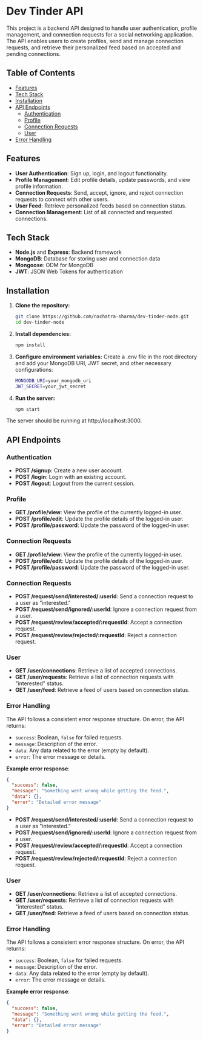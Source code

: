 # Dev Tinder API

This project is a backend API designed to handle user authentication, profile management, and connection requests for a social networking application. The API enables users to create profiles, send and manage connection requests, and retrieve their personalized feed based on accepted and pending connections.

## Table of Contents

- [Features](#features)
- [Tech Stack](#tech-stack)
- [Installation](#installation)
- [API Endpoints](#api-endpoints)
  - [Authentication](#authentication)
  - [Profile](#profile)
  - [Connection Requests](#connection-requests)
  - [User](#user)
- [Error Handling](#error-handling)

## Features

- **User Authentication**: Sign up, login, and logout functionality.
- **Profile Management**: Edit profile details, update passwords, and view profile information.
- **Connection Requests**: Send, accept, ignore, and reject connection requests to connect with other users.
- **User Feed**: Retrieve personalized feeds based on connection status.
- **Connection Management**: List of all connected and requested connections.

## Tech Stack

- **Node.js** and **Express**: Backend framework
- **MongoDB**: Database for storing user and connection data
- **Mongoose**: ODM for MongoDB
- **JWT**: JSON Web Tokens for authentication

## Installation

1.  **Clone the repository:**

    ```bash
    git clone https://github.com/nachatra-sharma/dev-tinder-node.git
    cd dev-tinder-node
    ```

2.  **Install dependencies:**

    ```bash
    npm install
    ```

3.  **Configure environment variables:** Create a .env file in the root directory and add your MongoDB URI, JWT secret, and other necessary configurations:

    ```bash
    MONGODB_URI=your_mongodb_uri
    JWT_SECRET=your_jwt_secret
    ```

4.  **Run the server:**

    ```bash
    npm start
    ```

The server should be running at http://localhost:3000.

## API Endpoints

### Authentication

- **POST /signup**: Create a new user account.
- **POST /login**: Login with an existing account.
- **POST /logout**: Logout from the current session.

### Profile

- **GET /profile/view**: View the profile of the currently logged-in user.
- **POST /profile/edit**: Update the profile details of the logged-in user.
- **POST /profile/password**: Update the password of the logged-in user.

### Connection Requests

- **GET /profile/view**: View the profile of the currently logged-in user.
- **POST /profile/edit**: Update the profile details of the logged-in user.
- **POST /profile/password**: Update the password of the logged-in user.

### Connection Requests

- **POST /request/send/interested/:userId**: Send a connection request to a user as "interested."
- **POST /request/send/ignored/:userId**: Ignore a connection request from a user.
- **POST /request/review/accepted/:requestId**: Accept a connection request.
- **POST /request/review/rejected/:requestId**: Reject a connection request.

### User

- **GET /user/connections**: Retrieve a list of accepted connections.
- **GET /user/requests**: Retrieve a list of connection requests with "interested" status.
- **GET /user/feed**: Retrieve a feed of users based on connection status.

### Error Handling

The API follows a consistent error response structure. On error, the API returns:

- `success`: Boolean, `false` for failed requests.
- `message`: Description of the error.
- `data`: Any data related to the error (empty by default).
- `error`: The error message or details.

**Example error response**:

```json
{
  "success": false,
  "message": "Something went wrong while getting the feed.",
  "data": {},
  "error": "Detailed error message"
}
```

- **POST /request/send/interested/:userId**: Send a connection request to a user as "interested."
- **POST /request/send/ignored/:userId**: Ignore a connection request from a user.
- **POST /request/review/accepted/:requestId**: Accept a connection request.
- **POST /request/review/rejected/:requestId**: Reject a connection request.

### User

- **GET /user/connections**: Retrieve a list of accepted connections.
- **GET /user/requests**: Retrieve a list of connection requests with "interested" status.
- **GET /user/feed**: Retrieve a feed of users based on connection status.

### Error Handling

The API follows a consistent error response structure. On error, the API returns:

- `success`: Boolean, `false` for failed requests.
- `message`: Description of the error.
- `data`: Any data related to the error (empty by default).
- `error`: The error message or details.

**Example error response**:

```json
{
  "success": false,
  "message": "Something went wrong while getting the feed.",
  "data": {},
  "error": "Detailed error message"
}
```
